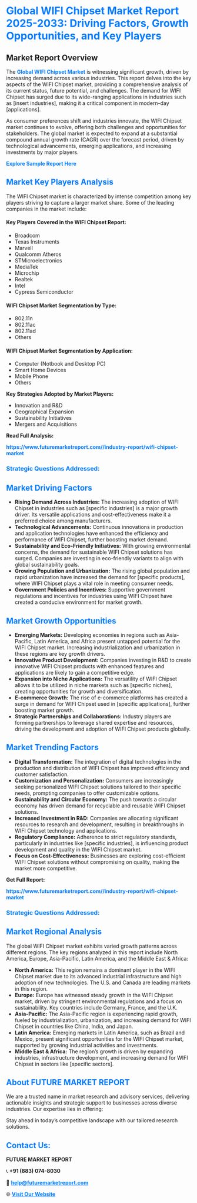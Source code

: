<h1 style="color: #007BFF;">Global WIFI Chipset Market Report 2025-2033: Driving Factors, Growth Opportunities, and Key Players</h1>

<section id="overview">
<h2>Market Report Overview</h2>
<p>The <a href="https://www.futuremarketreport.com//industry-report/wifi-chipset-market" style="color: #007BFF; text-decoration: none;"><strong>Global WIFI Chipset Market</strong></a> is witnessing significant growth, driven by increasing demand across various industries. This report delves into the key aspects of the WIFI Chipset market, providing a comprehensive analysis of its current status, future potential, and challenges. The demand for WIFI Chipset has surged due to its wide-ranging applications in industries such as [insert industries], making it a critical component in modern-day [applications].</p>
<p>As consumer preferences shift and industries innovate, the WIFI Chipset market continues to evolve, offering both challenges and opportunities for stakeholders. The global market is expected to expand at a substantial compound annual growth rate (CAGR) over the forecast period, driven by technological advancements, emerging applications, and increasing investments by major players.</p>
</section>

<section id="overview">
<p><a href="https://www.futuremarketreport.com//request-sample/reportId=75694" style="color: #007BFF; text-decoration: none;"><strong>Explore Sample Report Here</strong></a></p>
</section>

<section id="key-players">
<h2 style="color: #007BFF;">Market Key Players Analysis</h2>
<p>The WIFI Chipset market is characterized by intense competition among key players striving to capture a larger market share. Some of the leading companies in the market include:</p>
<h4>Key Players Covered in the WIFI Chipset Report:</h4>
<ul><li>Broadcom</li><li>Texas Instruments</li><li>Marvell</li><li>Qualcomm Atheros</li><li>STMicroelectronics</li><li>MediaTek</li><li>Microchip</li><li>Realtek</li><li>Intel</li><li>Cypress Semiconductor</li></ul>
<h4>WIFI Chipset Market Segmentation by Type:</h4>
<ul><li>802.11n</li><li>802.11ac</li><li>802.11ad</li><li>Others</li></ul>

<h4>WIFI Chipset Market Segmentation by Application:</h4>
<ul><li>Computer (Notbook and Desktop PC)</li><li>Smart Home Devices</li><li>Mobile Phone</li><li>Others</li></ul>
<p><strong>Key Strategies Adopted by Market Players:</strong></p>
<ul>
<li>Innovation and R&D</li>
<li>Geographical Expansion</li>
<li>Sustainability Initiatives</li>
<li>Mergers and Acquisitions</li>
</ul>
</section>

<section>
<p><strong>Read Full Analysis: </strong></p><a href="https://www.futuremarketreport.com//industry-report/wifi-chipset-market" style="color: #007BFF; text-decoration: none;"><strong>https://www.futuremarketreport.com//industry-report/wifi-chipset-market</strong></a>
<h3 style="color: #007BFF;">Strategic Questions Addressed:</h3>
</section>

<section id="driving-factors">
<h2 style="color: #007BFF;">Market Driving Factors</h2>
<ul>
<li><strong>Rising Demand Across Industries:</strong> The increasing adoption of WIFI Chipset in industries such as [specific industries] is a major growth driver. Its versatile applications and cost-effectiveness make it a preferred choice among manufacturers.</li>
<li><strong>Technological Advancements:</strong> Continuous innovations in production and application technologies have enhanced the efficiency and performance of WIFI Chipset, further boosting market demand.</li>
<li><strong>Sustainability and Eco-Friendly Initiatives:</strong> With growing environmental concerns, the demand for sustainable WIFI Chipset solutions has surged. Companies are investing in eco-friendly variants to align with global sustainability goals.</li>
<li><strong>Growing Population and Urbanization:</strong> The rising global population and rapid urbanization have increased the demand for [specific products], where WIFI Chipset plays a vital role in meeting consumer needs.</li>
<li><strong>Government Policies and Incentives:</strong> Supportive government regulations and incentives for industries using WIFI Chipset have created a conducive environment for market growth.</li>
</ul>
</section>

<section id="growth-opportunities">
<h2 style="color: #007BFF;">Market Growth Opportunities</h2>
<ul>
<li><strong>Emerging Markets:</strong> Developing economies in regions such as Asia-Pacific, Latin America, and Africa present untapped potential for the WIFI Chipset market. Increasing industrialization and urbanization in these regions are key growth drivers.</li>
<li><strong>Innovative Product Development:</strong> Companies investing in R&D to create innovative WIFI Chipset products with enhanced features and applications are likely to gain a competitive edge.</li>
<li><strong>Expansion into Niche Applications:</strong> The versatility of WIFI Chipset allows it to be utilized in niche markets such as [specific niches], creating opportunities for growth and diversification.</li>
<li><strong>E-commerce Growth:</strong> The rise of e-commerce platforms has created a surge in demand for WIFI Chipset used in [specific applications], further boosting market growth.</li>
<li><strong>Strategic Partnerships and Collaborations:</strong> Industry players are forming partnerships to leverage shared expertise and resources, driving the development and adoption of WIFI Chipset products globally.</li>
</ul>
</section>

<section id="trending-factors">
<h2 style="color: #007BFF;">Market Trending Factors</h2>
<ul>
<li><strong>Digital Transformation:</strong> The integration of digital technologies in the production and distribution of WIFI Chipset has improved efficiency and customer satisfaction.</li>
<li><strong>Customization and Personalization:</strong> Consumers are increasingly seeking personalized WIFI Chipset solutions tailored to their specific needs, prompting companies to offer customizable options.</li>
<li><strong>Sustainability and Circular Economy:</strong> The push towards a circular economy has driven demand for recyclable and reusable WIFI Chipset solutions.</li>
<li><strong>Increased Investment in R&D:</strong> Companies are allocating significant resources to research and development, resulting in breakthroughs in WIFI Chipset technology and applications.</li>
<li><strong>Regulatory Compliance:</strong> Adherence to strict regulatory standards, particularly in industries like [specific industries], is influencing product development and quality in the WIFI Chipset market.</li>
<li><strong>Focus on Cost-Effectiveness:</strong> Businesses are exploring cost-efficient WIFI Chipset solutions without compromising on quality, making the market more competitive.</li>
</ul>
</section>

<section>
<p><strong>Get Full Report: </strong></p><a href="https://www.futuremarketreport.com//industry-report/wifi-chipset-market" style="color: #007BFF; text-decoration: none;"><strong>https://www.futuremarketreport.com//industry-report/wifi-chipset-market</strong></a>
<h3 style="color: #007BFF;">Strategic Questions Addressed:</h3>
</section>


<section id="regional-analysis">
<h2 style="color: #007BFF;">Market Regional Analysis</h2>
<p>The global WIFI Chipset market exhibits varied growth patterns across different regions. The key regions analyzed in this report include North America, Europe, Asia-Pacific, Latin America, and the Middle East & Africa:</p>
<ul>
<li><strong>North America:</strong> This region remains a dominant player in the WIFI Chipset market due to its advanced industrial infrastructure and high adoption of new technologies. The U.S. and Canada are leading markets in this region.</li>
<li><strong>Europe:</strong> Europe has witnessed steady growth in the WIFI Chipset market, driven by stringent environmental regulations and a focus on sustainability. Key countries include Germany, France, and the U.K.</li>
<li><strong>Asia-Pacific:</strong> The Asia-Pacific region is experiencing rapid growth, fueled by industrialization, urbanization, and increasing demand for WIFI Chipset in countries like China, India, and Japan.</li>
<li><strong>Latin America:</strong> Emerging markets in Latin America, such as Brazil and Mexico, present significant opportunities for the WIFI Chipset market, supported by growing industrial activities and investments.</li>
<li><strong>Middle East & Africa:</strong> The region’s growth is driven by expanding industries, infrastructure development, and increasing demand for WIFI Chipset in sectors like [specific sectors].</li>
</ul>
</section>

<footer>
<h2 style="color: #007BFF;">About FUTURE MARKET REPORT</h2>
<p>We are a trusted name in market research and advisory services, delivering actionable insights and strategic support to businesses across diverse industries. Our expertise lies in offering:</p>

<p>Stay ahead in today’s competitive landscape with our tailored research solutions.</p>

<h2 style="color: #007BFF;">Contact Us:</h2>
<p><strong>FUTURE MARKET REPORT</strong></p>
<p>📞 <strong>+91 (883) 074-8030</strong></p>
<p>📧 <strong><a href="mailto:help@futuremarketreport.com" style="color: #007BFF;">help@futuremarketreport.com</a></strong></p>
<p>🌐 <strong><a href="https://www.futuremarketreport.com/" style="color: #007BFF;">Visit Our Website</a></strong></p>
</footer>